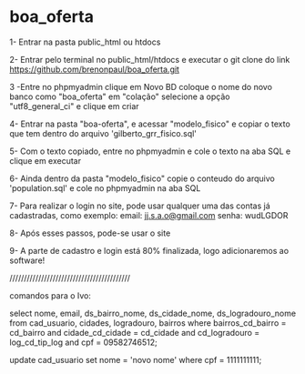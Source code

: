 # boa_oferta

1- Entrar na pasta public_html ou htdocs

2- Entrar pelo terminal no public_html/htdocs e executar o git clone do link https://github.com/brenonpaul/boa_oferta.git

3 -Entre no phpmyadmin clique em Novo BD coloque o nome do novo banco como "boa_oferta" em "colação" selecione a opção "utf8_general_ci" e clique em criar

4- Entrar na pasta "boa-oferta", e acessar "modelo_fisico" e copiar o texto que tem dentro do arquivo 'gilberto_grr_fisico.sql'

5- Com o texto copiado, entre no phpmyadmin e cole o texto na aba SQL e clique em executar

6- Ainda dentro da pasta "modelo_fisico" copie o conteudo do arquivo 'population.sql' e cole no phpmyadmin na aba SQL

7- Para realizar o login no site, pode usar qualquer uma das contas já cadastradas, como exemplo:
email: jj.s.a.o@gmail.com
senha: wudLGDOR

8- Após esses passos, pode-se usar o site

9- A parte de cadastro e login está 80% finalizada, logo adicionaremos ao software!


//////////////////////////////////////////

comandos para o Ivo:

select nome, email, ds_bairro_nome, ds_cidade_nome, ds_logradouro_nome from cad_usuario, cidades, logradouro, bairros where bairros_cd_bairro = cd_bairro and cidade_cd_cidade = cd_cidade and cd_logradouro = log_cd_tip_log and cpf = 09582746512;

update cad_usuario set nome = 'novo nome' where cpf = 1111111111;

